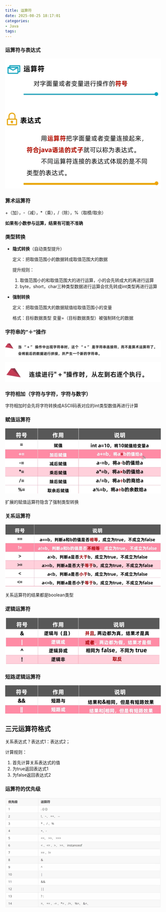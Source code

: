```yaml
---
title: 运算符
date: 2025-08-25 18:17:01
categories:
- Java
tags:
---
```


### 运算符与表达式

![](../img/img109.png)

### 算术运算符

+（加），-（减），*（乘），/（除），%（取模/取余）

**如果有小数参与运算，结果有可能不准确**

### 类型转换

- **隐式转换**（自动类型提升）

  定义：把取值范围小的数据转成取值范围大的数据

  提升规则：

  1. 取值范围小的和取值范围大的进行运算，小的会先转成大的再进行运算
  2. byte，short，char三种类型数据进行运算会优先转成int类型再进行运算

- **强制转换**

  定义：把取值范围大的数据赋值给取值范围小的变量

  格式：目标数据类型 变量=（目标数据类型）被强制转化的数据

### 字符串的”＋“操作

![](../img/img110.png)

![](../img/img111.png)

### 字符相加（字符与字符，字符与数字）

字符相加时会先将字符转换成ASCII码表对应的int类型数值再进行计算

### 赋值运算符

![](../img/img112.png)

扩展的赋值运算符隐含了强制类型转换

### 关系运算符

![](../img/img113.png)

关系运算符的结果都是boolean类型

### 逻辑运算符

![](../img/img114.png)

### 短路逻辑运算符

![](../img/img115.png)

## 三元运算符格式

关系表达式？表达式1：表达式2；

计算规则：

1. 首先计算关系表达式的值
2. 为true返回表达式1
3. 为false返回表达式2

### 运算符的优先级

![](../img/img116.png)
